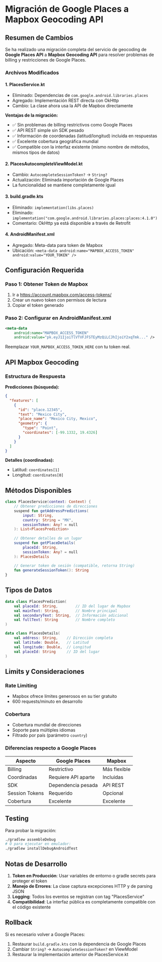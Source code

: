 # Migración de Google Places a Mapbox Geocoding API

## Resumen de Cambios

Se ha realizado una migración completa del servicio de geocoding de **Google Places API** a **Mapbox Geocoding API** para resolver problemas de billing y restricciones de Google Places.

### Archivos Modificados

#### 1. **PlacesService.kt** 
   - Eliminado: Dependencias de `com.google.android.libraries.places`
   - Agregado: Implementación REST directa con OkHttp
   - Cambio: La clase ahora usa la API de Mapbox directamente

**Ventajas de la migración:**
- ✅ Sin problemas de billing restrictivos como Google Places
- ✅ API REST simple sin SDK pesado
- ✅ Información de coordenadas (latitud/longitud) incluida en respuestas
- ✅ Excelente cobertura geográfica mundial
- ✅ Compatible con la interfaz existente (mismo nombre de métodos, mismos tipos de datos)

#### 2. **PlacesAutocompleteViewModel.kt**
   - Cambio: `AutocompleteSessionToken?` → `String?`
   - Actualización: Eliminada importación de Google Places
   - La funcionalidad se mantiene completamente igual

#### 3. **build.gradle.kts**
   - Eliminado: `implementation(libs.places)`
   - Eliminado: `implementation("com.google.android.libraries.places:places:4.1.0")`
   - Comentario: OkHttp ya está disponible a través de Retrofit

#### 4. **AndroidManifest.xml**
   - Agregado: Meta-data para token de Mapbox
   - Ubicación: `<meta-data android:name="MAPBOX_ACCESS_TOKEN" android:value="YOUR_TOKEN" />`

## Configuración Requerida

### Paso 1: Obtener Token de Mapbox

1. Ir a https://account.mapbox.com/access-tokens/
2. Crear un nuevo token con permisos de lectura
3. Copiar el token generado

### Paso 2: Configurar en AndroidManifest.xml

```xml
<meta-data
    android:name="MAPBOX_ACCESS_TOKEN"
    android:value="pk.eyJ1IjoiTlVTVFJFSTEyMzQiLCJhIjoiY2xqTmk..." />
```

Reemplazar `YOUR_MAPBOX_ACCESS_TOKEN_HERE` con tu token real.

## API Mapbox Geocoding

### Estructura de Respuesta

**Predicciones (búsqueda):**
```json
{
  "features": [
    {
      "id": "place.12345",
      "text": "Mexico City",
      "place_name": "Mexico City, Mexico",
      "geometry": {
        "type": "Point",
        "coordinates": [-99.1332, 19.4326]
      }
    }
  ]
}
```

**Detalles (coordinadas):**
- Latitud: `coordinates[1]`
- Longitud: `coordinates[0]`

## Métodos Disponibles

```kotlin
class PlacesService(context: Context) {
    // Obtener predicciones de direcciones
    suspend fun getAddressPredictions(
        input: String,
        country: String = "MX",
        sessionToken: Any? = null
    ): List<PlacesPrediction>
    
    // Obtener detalles de un lugar
    suspend fun getPlaceDetails(
        placeId: String,
        sessionToken: Any? = null
    ): PlacesDetails
    
    // Generar token de sesión (compatible, retorna String)
    fun generateSessionToken(): String
}
```

## Tipos de Datos

```kotlin
data class PlacesPrediction(
    val placeId: String,        // ID del lugar de Mapbox
    val mainText: String,       // Nombre principal
    val secondaryText: String,  // Información adicional
    val fullText: String        // Nombre completo
)

data class PlacesDetails(
    val address: String,    // Dirección completa
    val latitude: Double,   // Latitud
    val longitude: Double,  // Longitud
    val placeId: String     // ID del lugar
)
```

## Limits y Consideraciones

### Rate Limiting
- Mapbox ofrece límites generosos en su tier gratuito
- 600 requests/minuto en desarrollo

### Cobertura
- Cobertura mundial de direcciones
- Soporte para múltiples idiomas
- Filtrado por país (parámetro `country`)

### Diferencias respecto a Google Places

| Aspecto | Google Places | Mapbox |
|---------|---------------|--------|
| Billing | Restrictivo | Más flexible |
| Coordinadas | Requiere API aparte | Incluidas |
| SDK | Dependencia pesada | API REST |
| Session Tokens | Requerido | Opcional |
| Cobertura | Excelente | Excelente |

## Testing

Para probar la migración:

```bash
./gradlew assembleDebug
# O para ejecutar en emulador:
./gradlew installDebugAndroidTest
```

## Notas de Desarrollo

1. **Token en Producción**: Usar variables de entorno o gradle secrets para proteger el token
2. **Manejo de Errores**: La clase captura excepciones HTTP y de parsing JSON
3. **Logging**: Todos los eventos se registran con tag "PlacesService"
4. **Compatibilidad**: La interfaz pública es completamente compatible con el código existente

## Rollback

Si es necesario volver a Google Places:
1. Restaurar `build.gradle.kts` con la dependencia de Google Places
2. Cambiar `String?` → `AutocompleteSessionToken?` en ViewModel
3. Restaurar la implementación anterior de PlacesService.kt

